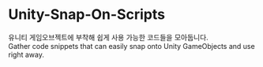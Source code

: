 # Unity-Snap-On-Scripts
유니티 게임오브젝트에 부착해 쉽게 사용 가능한 코드들을 모아둡니다.<br>
Gather code snippets that can easily snap onto Unity GameObjects and use right away.
